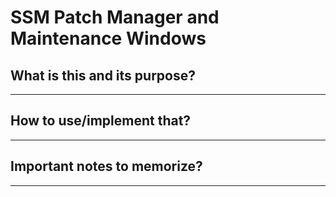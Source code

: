 # SSM Patch Manager and Maintenance Windows

## What is this and its purpose?

---

## How to use/implement that?

---

## Important notes to memorize?

---
